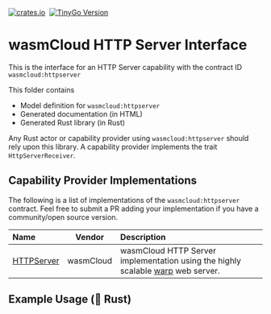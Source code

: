 [![crates.io](https://img.shields.io/crates/v/wasmcloud-interface-httpserver.svg)](https://crates.io/crates/wasmcloud-interface-httpserver)&nbsp;
[![TinyGo Version](https://img.shields.io/github/go-mod/go-version/wasmcloud/interfaces?label=TinyGo&filename=httpserver%2Ftinygo%2Fgo.mod)](https://pkg.go.dev/github.com/wasmcloud/interfaces/httpserver/tinygo)
# wasmCloud HTTP Server Interface
This is the interface for an HTTP Server capability with the contract ID `wasmcloud:httpserver`

This folder contains 
- Model definition for `wasmcloud:httpserver`
- Generated documentation (in HTML)
- Generated Rust library (in Rust)

Any Rust actor or capability provider using `wasmcloud:httpserver` should rely upon this library. A capability provider implements the trait `HttpServerReceiver`.

## Capability Provider Implementations
The following is a list of implementations of the `wasmcloud:httpserver` contract. Feel free to submit a PR adding your implementation if you have a community/open source version.

| Name | Vendor | Description |
| :--- | :---: | :--- |
| [HTTPServer](https://github.com/wasmCloud/capability-providers/tree/main/httpserver-rs) | wasmCloud | wasmCloud HTTP Server implementation using the highly scalable [warp](https://docs.rs/warp/latest/warp/) web server.


## Example Usage (🦀 Rust)

